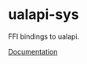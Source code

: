 # ualapi-sys #
FFI bindings to ualapi.

[Documentation](https://retep998.github.io/doc/ualapi-sys/)

